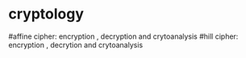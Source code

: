 # cryptology
#affine cipher: encryption , decryption and crytoanalysis
#hill cipher: encryption , decrytion and crytoanalysis

